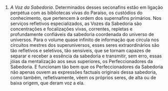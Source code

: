﻿1. <I>A Voz da Sabedoria</I>. Determinados desses seconafins estão em ligação perpétua com as bibliotecas vivas do Paraíso, os custódios do conhecimento, que pertencem à ordem dos supernafins primários. Nos serviços refletivos especializados, as Vozes da Sabedoria são concentrações e focalizações vivas, correntes, repletas e profundamente confiáveis da sabedoria coordenada do universo de universos. Para o volume quase infinito de informação que circula nos circuitos mestres dos superuniversos, esses seres extraordinários são tão refletivos e seletivos, tão sensíveis, que se tornam capazes de separar e receber a essência da sabedoria e transmitir, sem erro, essas jóias da mentalização aos seus superiores, os Perfeccionadores da Sabedoria. E funcionam tão bem que os Perfeccionadores da Sabedoria não apenas ouvem as expressões factuais originais dessa sabedoria, como também, refletivamente, vêem os próprios seres, de alta ou de baixa origem, que deram voz a ela.